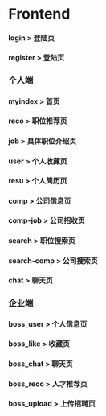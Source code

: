 # Frontend
#### login  >  登陆页
#### register  >  登陆页
### 个人端
#### myindex  >  首页
#### reco  >  职位推荐页
#### job  >  具体职位介绍页
#### user  >  个人收藏页
#### resu  >  个人简历页
#### comp  >  公司信息页
#### comp-job  >  公司招收页
#### search  >  职位搜索页
#### search-comp  >  公司搜索页
#### chat  >  聊天页
### 企业端
#### boss_user > 个人信息页
#### boss_like > 收藏页
#### boss_chat > 聊天页
#### boss_reco > 人才推荐页
#### boss_upload > 上传招聘页
